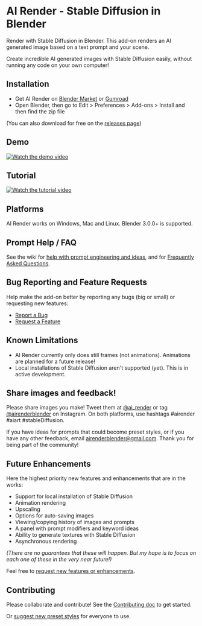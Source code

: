 # AI Render - Stable Diffusion in Blender

Render with Stable Diffusion in Blender. This add-on renders an AI generated image based on a text prompt and your scene.

Create incredible AI generated images with Stable Diffusion easily, without running any code on your own computer!


## Installation

- Get AI Render on [Blender Market](https://blendermarket.com/products/ai-render) or [Gumroad](https://airender.gumroad.com/l/ai-render)
- Open Blender, then go to Edit > Preferences > Add-ons > Install and then find the zip file

(You can also download for free on the [releases page](https://github.com/benrugg/AI-Render/releases))


## Demo

[![Watch the demo video](https://user-images.githubusercontent.com/1221274/195998824-da0b052e-8606-4afb-a842-527539f672c0.jpg)](https://www.youtube.com/watch?v=PXBXix2WzX4)


## Tutorial

[![Watch the tutorial video](https://user-images.githubusercontent.com/1221274/195998784-c4661eee-81d8-4a03-926e-340ef8da6d19.jpg)](https://www.youtube.com/watch?v=tmyln5bwnO8)


## Platforms

AI Render works on Windows, Mac and Linux. Blender 3.0.0+ is supported.


## Prompt Help / FAQ

See the wiki for [help with prompt engineering and ideas](https://github.com/benrugg/AI-Render/wiki/Prompt-Engineering), and for [Frequently Asked Questions](https://github.com/benrugg/AI-Render/wiki/FAQ).


## Bug Reporting and Feature Requests

Help make the add-on better by reporting any bugs (big or small) or requesting new features:

- [Report a Bug](https://github.com/benrugg/AI-Render/issues/new?assignees=&labels=&template=bug-report.yaml)
- [Request a Feature](https://github.com/benrugg/AI-Render/issues/new?assignees=&labels=&template=feature-request.yaml)


## Known Limitations

- AI Render currently only does still frames (not animations). Animations are planned for a future release!
- Local installations of Stable Diffusion aren't supported (yet). This is in active development.


## Share images and feedback!

Please share images you make! Tweet them at [@ai_render](https://twitter.com/AI_render) or tag [@airenderblender](https://www.instagram.com/airenderblender/) on Instagram. On both platforms, use hashtags #airender #aiart #stableDiffusion.

If you have ideas for prompts that could become preset styles, or if you have any other feedback, email airenderblender@gmail.com. Thank you for being part of the community!


## Future Enhancements

Here the highest priority new features and enhancements that are in the works:

- Support for local installation of Stable Diffusion
- Animation rendering
- Upscaling
- Options for auto-saving images
- Viewing/copying history of images and prompts
- A panel with prompt modifiers and keyword ideas
- Ability to generate textures with Stable Diffusion
- Asynchronous rendering

_(There are no guarantees that these will happen. But my hope is to focus on each one of these in the very near future!)_

Feel free to [request new features or enhancements](https://github.com/benrugg/AI-Render/issues/new?assignees=&labels=&template=feature-request.yaml).


## Contributing

Please collaborate and contribute! See the [Contributing doc](CONTRIBUTING.md) to get started.

Or [suggest new preset styles](https://github.com/benrugg/AI-Render/issues/new?assignees=&labels=&template=preset-style-suggestion.yaml) for everyone to use.
